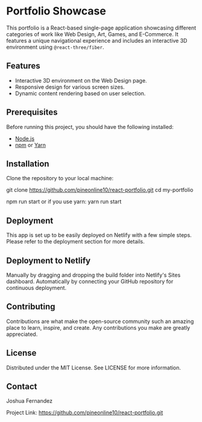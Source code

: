 # Portfolio Showcase

This portfolio is a React-based single-page application showcasing different categories of work like Web Design, Art, Games, and E-Commerce. It features a unique navigational experience and includes an interactive 3D environment using `@react-three/fiber`.

## Features

- Interactive 3D environment on the Web Design page.
- Responsive design for various screen sizes.
- Dynamic content rendering based on user selection.

## Prerequisites

Before running this project, you should have the following installed:
- [Node.js](https://nodejs.org/en/download/)
- [npm](https://www.npmjs.com/) or [Yarn](https://yarnpkg.com/)

## Installation

Clone the repository to your local machine:

git clone https://github.com/pineonline10/react-portfolio.git
cd my-portfolio

npm run start
or if you use yarn:
yarn run start

## Deployment
This app is set up to be easily deployed on Netlify with a few simple steps. Please refer to the deployment section for more details.

## Deployment to Netlify
Manually by dragging and dropping the build folder into Netlify's Sites dashboard.
Automatically by connecting your GitHub repository for continuous deployment.

## Contributing
Contributions are what make the open-source community such an amazing place to learn, inspire, and create. Any contributions you make are greatly appreciated.

## License
Distributed under the MIT License. See LICENSE for more information.

## Contact
Joshua Fernandez

Project Link: https://github.com/pineonline10/react-portfolio.git
